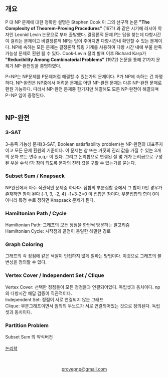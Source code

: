 ## 개요
P 대 NP 문제에 대한 정확한 설명은 Stephen Cook 이 그의 선구적 논문 **"The Complexity of Theorem‑Proving Procedures"** (1971) 과 같은 시기에 러시아 학자인 Leonid Levin 논문으로 부터 출발했다. 결정론적 문제 P는 답을 찾는데 다항시간이 걸리는 문제이고 비결정론적 NP는 답이 주어지면 다항시간내 확인할 수 있는 문제이다. NP에 속하는 모든 문제는 결정론적 튜링 기계를 사용하여 다항 시간 내에 부울 만족 가능성 문제로 환원 될 수 있다. Cook-Levin 정리 발표 이후 Richard Karp가 **"Reducibility Among Combinatorial Problems"** (1972) 논문을 통해 21가지 문제가 NP-완전임을 증명하였다.

P=NP는 NP문제를 P문제처럼 해결할 수 있는가의 문제이다. P가 NP에 속하는 건 자명하다. NP-완전은 NP중에서 어려운 문제로 어떤 NP-완전 문제는 다른 NP-완전 문제로 환원 가능하다. 따라서 NP-완전 문제중 한가지만 해결해도 모든 NP-완전이 해결되며 P=NP 임이 증명된다.
<br>
<br>
## NP-완전
### 3-SAT
3-충족 가능성 문제(3-SAT, Boolean satisfiability problem)는 NP-완전의 대표주자이고 모든 문제 환원의 기준이다. 이 문제는 참 또는 거짓의 진리 값을 가질 수 있는 3개의 문자 또는 변수 p,q,r 이 있다. 그리고 논리합으로 연결된 절 몇 개가 논리곱으로 구성된 부울 수식 f가 참이 되도록 문자의 진리 값을 구할 수 있는가를 묻는다.
### Subset Sum / Knapsack
NP완전에서 아주 직관적인 문제중 하나다. 집합의 부분집합 중에서 그 합이 0인 경우가 존재하면 참이 된다 {-1, 3, -2, 4} -1+3-2=0 이 집합은 참이다. 부분집합의 합이 0이 아니라 특정 수로 정하면 Knapsack 문제가 된다.
### Hamiltonian Path / Cycle
Hamiltonian Path: 그래프의 모든 정점을 한번씩 방문하는 알고리즘<br>
Hamiltonian Cycle: 시작점과 끝점이 동일한 헤밀턴 경로<br>
### Graph Coloring
그래프의 각 정점에 같은 색깔이 인접하지 않게 칠하는 방법이다. 이것으로 그래프의 불변성을 정의할 수 있다.
### Vertex Cover / Independent Set / Clique
Vertex Cover: 선택한 정점들이 모든 정점들과 연결되어있다. 독립셋과 동치이다. np의 다항시간 해답 검증이 직관적이다.<br>
Independent Set: 정점이 서로 연결되지 않는 그래프<br>
Clique: 부분그래프이면서 임의의 두노드가 서로 연결되어있는 것으로 정의된다. 독립셋과 동치이다.<br>
### Partition Problem
Subset Sum 의 약식버전
<br>
<br>
<a href="http://pvsnpkr.github.io/LOGIC" target="_blank">논리학</a>
<br>
<br>
<br>
<p align="center"><a href="mailto:provepnp@gmail.com">provepnp@gmail.com</a></p>
